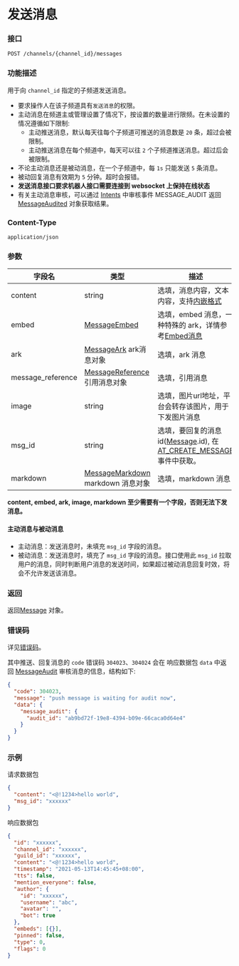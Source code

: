 # 发送消息

### 接口

```http
POST /channels/{channel_id}/messages
```

### 功能描述

用于向 `channel_id` 指定的子频道发送消息。

- 要求操作人在该子频道具有`发送消息`的权限。
- 主动消息在频道主或管理设置了情况下，按设置的数量进行限频。在未设置的情况遵循如下限制:
  - 主动推送消息，默认每天往每个子频道可推送的消息数是 `20` 条，超过会被限制。
  - 主动推送消息在每个频道中，每天可以往 `2` 个子频道推送消息。超过后会被限制。
- 不论主动消息还是被动消息，在一个子频道中，每 `1s` 只能发送 `5` 条消息。
- 被动回复消息有效期为 `5` 分钟。超时会报错。
- **发送消息接口要求机器人接口需要连接到 websocket 上保持在线状态**
- 有关主动消息审核，可以通过 [Intents](../../dev-prepare/interface-framework/event-emit.md#事件类型Intents) 中审核事件 MESSAGE_AUDIT 返回 [MessageAudited](./template/model.md#messageaudited) 对象获取结果。

### Content-Type

```http
application/json
```

### 参数

| 字段名             | 类型                        | 描述                                                          |
|-------------------|-----------------------------------------------|--------------------------------------------|
| content | string | 选填，消息内容，文本内容，支持[内嵌格式](message_format.md) |
| embed | [MessageEmbed](./template/model.md#messageembed)| 选填，embed 消息，一种特殊的 ark，详情参考[Embed消息](../../server-inter/message/type/message-type.md#Embed) |
| ark | [MessageArk](./template/model.md#messageark) ark消息对象 | 选填，ark 消息 |
| message_reference | [MessageReference](./template/model.md#messagereference) 引用消息对象 | 选填，引用消息 |
| image | string | 选填，图片url地址，平台会转存该图片，用于下发图片消息 |
| msg_id | string | 选填，要回复的消息id([Message](./template/model.md#message).id), 在 [AT_CREATE_MESSAGE](message.md) 事件中获取。 |
| markdown          | [MessageMarkdown](./template/model.md#messagemarkdown) markdown 消息对象 | 选填，markdown 消息    |

**content, embed, ark, image, markdown 至少需要有一个字段，否则无法下发消息。**

#### 主动消息与被动消息

- 主动消息：发送消息时，未填充 `msg_id` 字段的消息。
- 被动消息：发送消息时，填充了 `msg_id` 字段的消息。接口使用此 `msg_id` 拉取用户的消息，同时判断用户消息的发送时间，如果超过被动消息回复时效，将会不允许发送该消息。

### 返回

返回[Message](./template/model.md#message) 对象。

### 错误码

详见[错误码](../../openapi/error/error.md)。

其中推送、回复消息的 `code` 错误码 `304023`、`304024` 会在 响应数据包 `data` 中返回 [MessageAudit](../../openapi/error/data/model.md) 审核消息的信息，结构如下:

```json
{
  "code": 304023,
  "message": "push message is waiting for audit now",
  "data": {
    "message_audit": {
      "audit_id": "ab9bd72f-19e8-4394-b09e-66caca0d64e4"
    }
  }
}
```

### 示例

请求数据包

```json
{
  "content": "<@!1234>hello world",
  "msg_id": "xxxxxx"
}
```

响应数据包

```json
{
  "id": "xxxxxx",
  "channel_id": "xxxxxx",
  "guild_id": "xxxxxx",
  "content": "<@!1234>hello world",
  "timestamp": "2021-05-13T14:45:45+08:00",
  "tts": false,
  "mention_everyone": false,
  "author": {
    "id": "xxxxxx",
    "username": "abc",
    "avatar": "",
    "bot": true
  },
  "embeds": [{}],
  "pinned": false,
  "type": 0,
  "flags": 0
}
```

